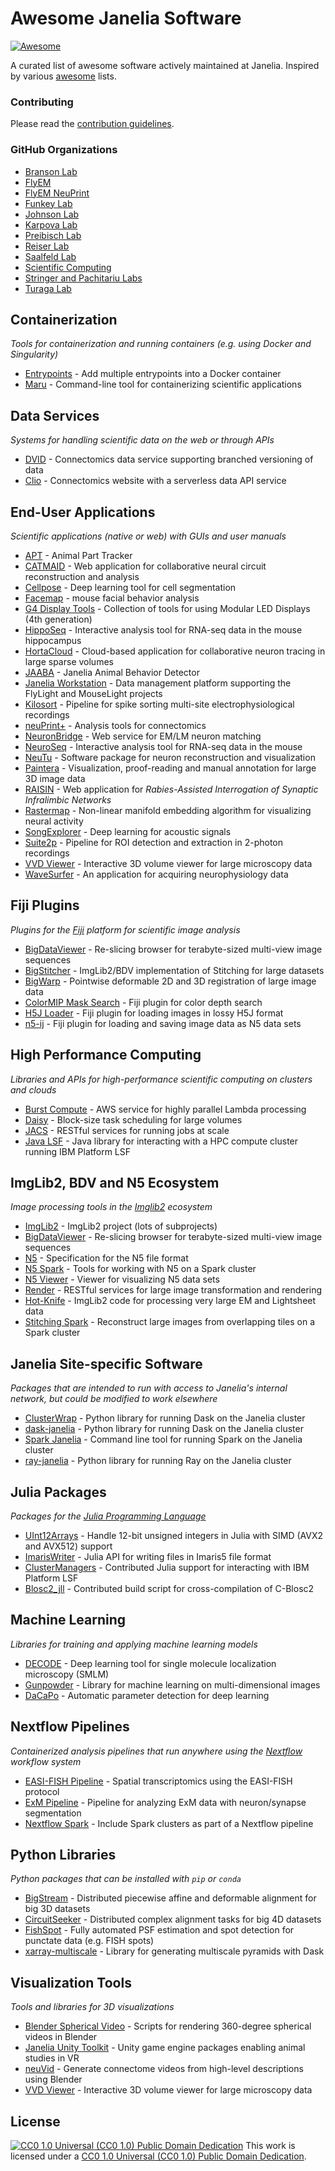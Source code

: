 # Awesome Janelia Software

[![Awesome](https://awesome.re/badge.svg)](https://awesome.re)

A curated list of awesome software actively maintained at Janelia. Inspired by various [awesome](https://github.com/sindresorhus/awesome) lists.

### Contributing

Please read the [contribution guidelines](CONTRIBUTING.md).

### GitHub Organizations

* [Branson Lab](https://github.com/kristinbranson)
* [FlyEM](https://github.com/janelia-flyem)
* [FlyEM NeuPrint](https://github.com/connectome-neuprint)
* [Funkey Lab](https://github.com/funkey)
* [Johnson Lab](https://github.com/JohnsonLabJanelia)
* [Karpova Lab](https://github.com/Karpova-Lab)
* [Preibisch Lab](https://github.com/PreibischLab)
* [Reiser Lab](https://github.com/reiserlab)
* [Saalfeld Lab](https://github.com/saalfeldlab)
* [Scientific Computing](https://github.com/JaneliaSciComp)
* [Stringer and Pachitariu Labs](https://github.com/MouseLand)
* [Turaga Lab](https://github.com/TuragaLab)


## Containerization

*Tools for containerization and running containers (e.g. using Docker and Singularity)*

* [Entrypoints](https://github.com/JaneliaSciComp/entrypoints) - Add multiple entrypoints into a Docker container
* [Maru](https://github.com/JaneliaSciComp/maru) - Command-line tool for containerizing scientific applications


## Data Services

*Systems for handling scientific data on the web or through APIs*

* [DVID](https://dvid.io) - Connectomics data service supporting branched versioning of data 
* [Clio](https://github.com/clio-janelia) - Connectomics website with a serverless data API service


## End-User Applications

*Scientific applications (native or web) with GUIs and user manuals*

* [APT](https://github.com/kristinbranson/APT) - Animal Part Tracker
* [CATMAID](https://catmaid.readthedocs.io/en/stable/) - Web application for collaborative neural circuit reconstruction and analysis
* [Cellpose](https://github.com/MouseLand/cellpose) - Deep learning tool for cell segmentation 
* [Facemap](https://github.com/mouseland/facemap) - mouse facial behavior analysis
* [G4 Display Tools](https://github.com/JaneliaSciComp/G4_Display_Tools) - Collection of tools for using Modular LED Displays (4th generation)
* [HippoSeq](https://hipposeq.janelia.org) - Interactive analysis tool for RNA-seq data in the mouse hippocampus
* [HortaCloud](https://hortacloud.janelia.org) - Cloud-based application for collaborative neuron tracing in large sparse volumes 
* [JAABA](https://github.com/kristinbranson/JAABA) - Janelia Animal Behavior Detector 
* [Janelia Workstation](https://github.com/JaneliaSciComp/workstation) - Data management platform supporting the FlyLight and MouseLight projects
* [Kilosort](https://github.com/MouseLand/Kilosort) - Pipeline for spike sorting multi-site electrophysiological recordings
* [neuPrint+](https://neuprint.janelia.org) - Analysis tools for connectomics
* [NeuronBridge](https://neuronbridge.janelia.org) - Web service for EM/LM neuron matching 
* [NeuroSeq](https://neuroseq.janelia.org) - Interactive analysis tool for RNA-seq data in the mouse
* [NeuTu](https://janelia-flyem.gitbook.io/neutu) - Software package for neuron reconstruction and visualization 
* [Paintera](https://github.com/saalfeldlab/paintera) - Visualization, proof-reading and manual annotation for large 3D image data
* [RAISIN](https://raisin.janelia.org) - Web application for *Rabies-Assisted Interrogation of Synaptic Infralimbic Networks*
* [Rastermap](https://github.com/mouseland/rastermap) - Non-linear manifold embedding algorithm for visualizing neural activity
* [SongExplorer](https://github.com/JaneliaSciComp/SongExplorer) - Deep learning for acoustic signals
* [Suite2p](https://github.com/mouseland/suite2p) - Pipeline for ROI detection and extraction in 2-photon recordings
* [VVD Viewer](https://github.com/JaneliaSciComp/VVDViewer) - Interactive 3D volume viewer for large microscopy data
* [WaveSurfer](https://wavesurfer.janelia.org) - An application for acquiring neurophysiology data


## Fiji Plugins

*Plugins for the [Fiji](https://fiji.sc) platform for scientific image analysis*

* [BigDataViewer](https://github.com/bigdataviewer/bigdataviewer_fiji) - Re-slicing browser for terabyte-sized multi-view image sequences
* [BigStitcher](https://github.com/PreibischLab/BigStitcher) - ImgLib2/BDV implementation of Stitching for large datasets
* [BigWarp](https://github.com/saalfeldlab/bigwarp) - Pointwise deformable 2D and 3D registration of large image data
* [ColorMIP Mask Search](https://github.com/JaneliaSciComp/ColorMIP_Mask_Search) - Fiji plugin for color depth search
* [H5J Loader](https://github.com/JaneliaSciComp/H5J_Loader_Plugin) - Fiji plugin for loading images in lossy H5J format
* [n5-ij](https://github.com/saalfeldlab/n5-ij) - Fiji plugin for loading and saving image data as N5 data sets


## High Performance Computing 

*Libraries and APIs for high-performance scientific computing on clusters and clouds*

* [Burst Compute](https://github.com/JaneliaSciComp/burst-compute) - AWS service for highly parallel Lambda processing
* [Daisy](https://github.com/funkelab/daisy) - Block-size task scheduling for large volumes
* [JACS](https://github.com/JaneliaSciComp/jacs-compute) - RESTful services for running jobs at scale
* [Java LSF](https://github.com/JaneliaSciComp/java-lsf) - Java library for interacting with a HPC compute cluster running IBM Platform LSF


## ImgLib2, BDV and N5 Ecosystem 

*Image processing tools in the [Imglib2](https://github.com/imglib/imglib2) ecosystem*

* [ImgLib2](https://github.com/imglib) - ImgLib2 project (lots of subprojects)
* [BigDataViewer](https://github.com/bigdataviewer) - Re-slicing browser for terabyte-sized multi-view image sequences
* [N5](https://github.com/saalfeldlab/n5) - Specification for the N5 file format
* [N5 Spark](https://github.com/saalfeldlab/n5-spark) - Tools for working with N5 on a Spark cluster
* [N5 Viewer](https://github.com/saalfeldlab/n5-viewer) - Viewer for visualizing N5 data sets
* [Render](https://github.com/saalfeldlab/render) - RESTful services for large image transformation and rendering
* [Hot-Knife](https://github.com/saalfeldlab/hot-knife) - ImgLib2 code for processing very large EM and Lightsheet data
* [Stitching Spark](https://github.com/saalfeldlab/stitching-spark) - Reconstruct large images from overlapping tiles on a Spark cluster


## Janelia Site-specific Software

*Packages that are intended to run with access to Janelia's internal network, but could be modified to work elsewhere*

* [ClusterWrap](https://github.com/GFleishman/ClusterWrap) - Python library for running Dask on the Janelia cluster
* [dask-janelia](https://github.com/JaneliaSciComp/dask-janelia) - Python library for running Dask on the Janelia cluster
* [Spark Janelia](https://github.com/JaneliaSciComp/spark-janelia) - Command line tool for running Spark on the Janelia cluster
* [ray-janelia](https://github.com/JaneliaSciComp/ray-janelia) - Python library for running Ray on the Janelia cluster


## Julia Packages

*Packages for the [Julia Programming Language](https://julialang.org/)*

* [UInt12Arrays](https://github.com/JaneliaSciComp/UInt12Arrays.jl) - Handle 12-bit unsigned integers in Julia with SIMD (AVX2 and AVX512) support
* [ImarisWriter](https://github.com/JaneliaSciComp/ImarisWriter.jl) - Julia API for writing files in Imaris5 file format
* [ClusterManagers](https://github.com/JuliaParallel/ClusterManagers.jl) - Contributed Julia support for interacting with IBM Platform LSF
* [Blosc2_jll](https://github.com/JuliaBinaryWrappers/Blosc2_jll.jl) - Contributed build script for cross-compilation of C-Blosc2


## Machine Learning

*Libraries for training and applying machine learning models*

* [DECODE](https://github.com/TuragaLab/DECODE) - Deep learning tool for single molecule localization microscopy (SMLM)
* [Gunpowder](https://github.com/funkey/gunpowder) - Library for machine learning on multi-dimensional images
* [DaCaPo](https://github.com/funkelab/dacapo/blob/attrs-dev/README.md) - Automatic parameter detection for deep learning


## Nextflow Pipelines

*Containerized analysis pipelines that run anywhere using the [Nextflow](https://www.nextflow.io) workflow system*

* [EASI-FISH Pipeline](https://github.com/JaneliaSciComp/multifish) - Spatial transcriptomics using the EASI-FISH protocol
* [ExM Pipeline](https://github.com/JaneliaSciComp/expansion-microscopy-pipeline) - Pipeline for analyzing ExM data with neuron/synapse segmentation
* [Nextflow Spark](https://github.com/JaneliaSciComp/nextflow-spark) - Include Spark clusters as part of a Nextflow pipeline


## Python Libraries

*Python packages that can be installed with `pip` or `conda`*

* [BigStream](https://github.com/GFleishman/bigstream) - Distributed piecewise affine and deformable alignment for big 3D datasets
* [CircuitSeeker](https://github.com/GFleishman/CircuitSeeker) - Distributed complex alignment tasks for big 4D datasets
* [FishSpot](https://github.com/GFleishman/fishspot) - Fully automated PSF estimation and spot detection for punctate data (e.g. FISH spots)
* [xarray-multiscale](https://github.com/JaneliaSciComp/xarray-multiscale) - Library for generating multiscale pyramids with Dask


## Visualization Tools

*Tools and libraries for 3D visualizations*

* [Blender Spherical Video](https://github.com/JaneliaSciComp/blender-spherical-video) - Scripts for rendering 360-degree spherical videos in Blender
* [Janelia Unity Toolkit](https://github.com/JaneliaSciComp/janelia-unity-toolkit) - Unity game engine packages enabling animal studies in VR
* [neuVid](https://github.com/connectome-neuprint/neuVid) - Generate connectome videos from high-level descriptions using Blender
* [VVD Viewer](https://github.com/JaneliaSciComp/VVDViewer) - Interactive 3D volume viewer for large microscopy data


## License

[![CC0 1.0 Universal (CC0 1.0) Public Domain Dedication ](https://i.creativecommons.org/p/zero/1.0/88x31.png)](https://creativecommons.org/publicdomain/zero/1.0/)
This work is licensed under a [CC0 1.0 Universal (CC0 1.0) Public Domain Dedication](https://creativecommons.org/publicdomain/zero/1.0/).

